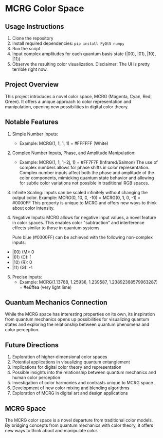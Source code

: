 # MCRG Color Space

## Usage Instructions

1. Clone the repository
2. Install required dependencies: `pip install PyQt5 numpy`
3. Run the script
4. Input complex amplitudes for each quantum basis state (|00⟩, |01⟩, |10⟩, |11⟩)
5. Observe the resulting color visualization. Disclaimer: The UI is pretty terrible right now.
   
## Project Overview

This project introduces a novel color space, MCRG (Magenta, Cyan, Red, Green). It offers a unique approach to color representation and manipulation, opening new possibilities in digital color theory.

## Notable Features

1. Simple Number Inputs:
   - Example: MCRG(1, 1, 1, 1) = #FFFFFF (White)
2. Complex Number Inputs, Phase, and Amplitude Manipulation:
   - Example: MCRG(1, 1, 1+2j, 1) = #FF7F7F (Infrared/Salmon)
   The use of complex numbers allows for phase shifts in color representation. Complex number inputs affect both the phase and amplitude of the color components, mimicking quantum state behavior and allowing for subtle color variations not possible in traditional RGB spaces.

3. Infinite Scaling:
   Inputs can be scaled infinitely without changing the output color.
   Example: MCRG(0, 10, 0, -10) = MCRG(0, 1, 0, -1) = #0000FF
   This property is unique to MCRG and offers new ways to think about color intensity.

4. Negative Inputs:
   MCRG allows for negative input values, a novel feature in color spaces. This enables color "subtraction" and interference effects similar to those in quantum systems.
   
   Pure blue (#0000FF) can be achieved with the following non-complex inputs:

- |00⟩ (M): 0
- |01⟩ (C): 1
- |10⟩ (R): 0
- |11⟩ (G): -1

5. Precise Inputs:
   - Example: MCRG(1.13768, 1.25938, 1.239587, 1.23892368579963287) = #e6ffea (very light lime)
## Quantum Mechanics Connection

While the MCRG space has interesting properties on its own, its inspiration from quantum mechanics opens up possibilities for visualizing quantum states and exploring the relationship between quantum phenomena and color perception.

## Future Directions

1. Exploration of higher-dimensional color spaces
2. Potential applications in visualizing quantum entanglement
3. Implications for digital color theory and representation
4. Possible insights into the relationship between quantum mechanics and human color perception
5. Investigation of color harmonies and contrasts unique to MCRG space
6. Development of new color mixing and blending algorithms
7. Exploration of MCRG in digital art and design applications

## MCRG Space

The MCRG color space is a novel departure from traditional color models. By bridging concepts from quantum mechanics with color theory, it offers new ways to think about and manipulate color. 
